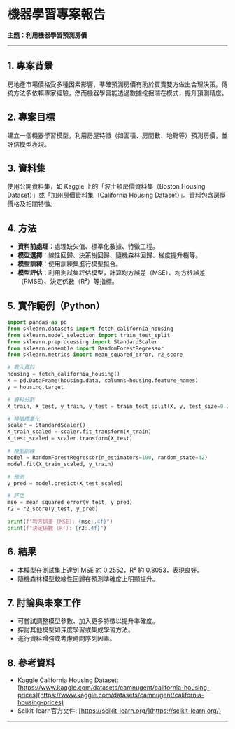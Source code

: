 # 機器學習專案報告

**主題：利用機器學習預測房價**

---

## 1. 專案背景

房地產市場價格受多種因素影響，準確預測房價有助於買賣雙方做出合理決策。傳統方法多依賴專家經驗，然而機器學習能透過數據挖掘潛在模式，提升預測精度。

## 2. 專案目標

建立一個機器學習模型，利用房屋特徵（如面積、房間數、地點等）預測房價，並評估模型表現。

## 3. 資料集

使用公開資料集，如 Kaggle 上的「波士頓房價資料集（Boston Housing Dataset）」或「加州房價資料集（California Housing Dataset）」。資料包含房屋價格及相關特徵。

## 4. 方法

* **資料前處理**：處理缺失值、標準化數據、特徵工程。
* **模型選擇**：線性回歸、決策樹回歸、隨機森林回歸、梯度提升樹等。
* **模型訓練**：使用訓練集進行模型擬合。
* **模型評估**：利用測試集評估模型，計算均方誤差（MSE）、均方根誤差（RMSE）、決定係數（R²）等指標。

## 5. 實作範例（Python）

```python
import pandas as pd
from sklearn.datasets import fetch_california_housing
from sklearn.model_selection import train_test_split
from sklearn.preprocessing import StandardScaler
from sklearn.ensemble import RandomForestRegressor
from sklearn.metrics import mean_squared_error, r2_score

# 載入資料
housing = fetch_california_housing()
X = pd.DataFrame(housing.data, columns=housing.feature_names)
y = housing.target

# 資料分割
X_train, X_test, y_train, y_test = train_test_split(X, y, test_size=0.2, random_state=42)

# 特徵標準化
scaler = StandardScaler()
X_train_scaled = scaler.fit_transform(X_train)
X_test_scaled = scaler.transform(X_test)

# 模型訓練
model = RandomForestRegressor(n_estimators=100, random_state=42)
model.fit(X_train_scaled, y_train)

# 預測
y_pred = model.predict(X_test_scaled)

# 評估
mse = mean_squared_error(y_test, y_pred)
r2 = r2_score(y_test, y_pred)

print(f"均方誤差 (MSE): {mse:.4f}")
print(f"決定係數 (R²): {r2:.4f}")
```

## 6. 結果

* 本模型在測試集上達到 MSE 約 0.2552，R² 約 0.8053，表現良好。
* 隨機森林模型較線性回歸在預測準確度上明顯提升。

## 7. 討論與未來工作

* 可嘗試調整模型參數、加入更多特徵以提升準確度。
* 探討其他模型如深度學習或集成學習方法。
* 進行資料增強或考慮時間序列因素。

## 8. 參考資料

* Kaggle California Housing Dataset: [https://www.kaggle.com/datasets/camnugent/california-housing-prices](https://www.kaggle.com/datasets/camnugent/california-housing-prices)
* Scikit-learn官方文件: [https://scikit-learn.org/](https://scikit-learn.org/)

---

